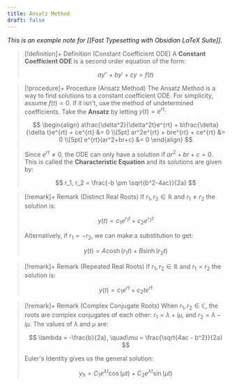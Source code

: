 ```yaml
---
title: Ansatz Method
draft: false
---
```


*This is an example note for [[Fast Typesetting with Obsidian LaTeX Suite]]*.

>[!definition]+ Definition (Constant Coefficient ODE)
>A **Constant Coefficient ODE** is a second order equation of the form:
>
>$$
>ay'' + by' + cy = f(t)
>$$

>[!procedure]+ Procedure (Ansatz Method)
>The Ansatz Method is a way to find solutions to a constant coefficient ODE. For simplicity, assume $f(t) = 0$. If it isn't, use the method of undetermined coefficients. Take the **Ansatz** by letting $y(t) = e^{ rt }$:
>
>$$
>\begin{align}
>a\frac{\delta^2}{\delta^2t}e^{rt} + b\frac{\delta}{\delta t}e^{rt} + ce^{rt} &= 0 \\[5pt]
>ar^2e^{rt} + bre^{rt} + ce^{rt} &= 0 \\[5pt]
>e^{rt}(ar^2+br+c) &= 0
>\end{align}
>$$
>
>Since $e^{rt} \neq 0$, the ODE can only have a solution if $ar^2 + br +c = 0$. This is called the **Characteristic Equation** and its solutions are given by:
>
>$$
>r_1, r_2 = \frac{-b \pm \sqrt{b^2-4ac}}{2a}
>$$

>[!remark]+ Remark (Distinct Real Roots)
>If $r_{1}, r_{2} \in \mathbb{R}$ and $r_{1} \neq r_{2}$ the solution is:
>
>$$
>y(t) = c_{1}e^{ r_{1}t } + c_{2}e^{ r_{2}t }
>$$
>
>Alternatively, if $r_{1} = -r_{2}$, we can make a substitution to get:
>
>$$
>y(t) = A\cosh (r_{1}t) + B\sinh (r_{2}t) 
>$$

>[!remark]+ Remark (Repeated Real Roots)
>If $r_{1}, r_{2} \in \mathbb{R}$ and $r_{1} = r_{2}$ the solution is:
>
>$$
>y(t) = c_1e^{rt} + c_2te^{rt}
>$$

>[!remark]+ Remark (Complex Conjugate Roots)
>When $r_{1}, r_{2} \in \mathbb{C}$, the roots are complex conjugates of each other: $r_1 = \lambda + i\mu$, and $r_2 = \lambda - i\mu$. The values of $\lambda$ and $\mu$ are:
>
>$$
>\lambda = -\frac{b}{2a}, \quad\mu = \frac{\sqrt{4ac - b^2}}{2a}
>$$
>
>Euler's Identity gives us the general solution:
>
>$$
>y_h = C_1e^{\lambda t}\cos(\mu t) + C_2e^{\lambda t}\sin(\mu t)
>$$
